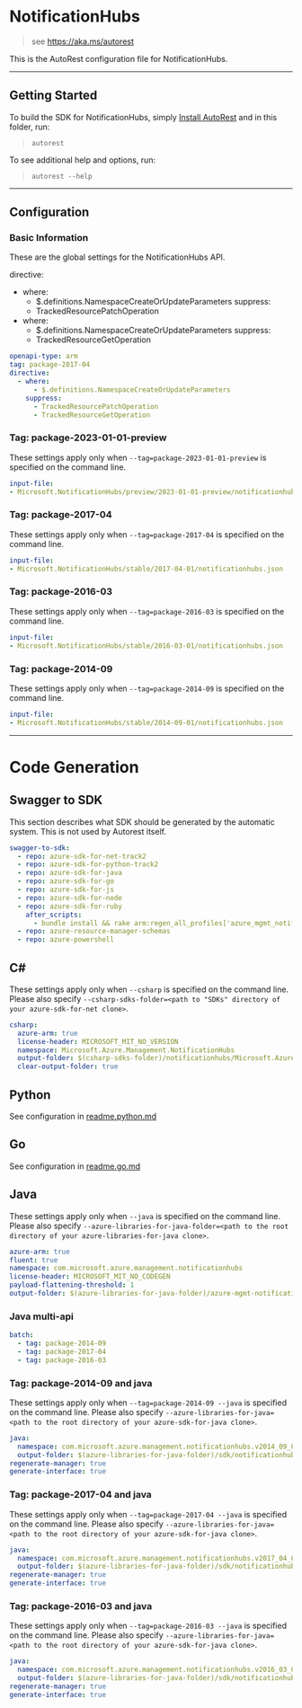 # NotificationHubs

> see https://aka.ms/autorest

This is the AutoRest configuration file for NotificationHubs.



---
## Getting Started
To build the SDK for NotificationHubs, simply [Install AutoRest](https://aka.ms/autorest/install) and in this folder, run:

> `autorest`

To see additional help and options, run:

> `autorest --help`
---

## Configuration



### Basic Information
These are the global settings for the NotificationHubs API.

directive:
  - where:
      - $.definitions.NamespaceCreateOrUpdateParameters
    suppress:
      - TrackedResourcePatchOperation
  - where:
      - $.definitions.NamespaceCreateOrUpdateParameters
    suppress:
      - TrackedResourceGetOperation

``` yaml
openapi-type: arm
tag: package-2017-04
directive:
  - where:
      - $.definitions.NamespaceCreateOrUpdateParameters
    suppress:
      - TrackedResourcePatchOperation
      - TrackedResourceGetOperation
```

### Tag: package-2023-01-01-preview

These settings apply only when `--tag=package-2023-01-01-preview` is specified on the command line.

``` yaml $(tag) == 'package-2023-01-01-preview'
input-file:
- Microsoft.NotificationHubs/preview/2023-01-01-preview/notificationhubs.json
```

### Tag: package-2017-04

These settings apply only when `--tag=package-2017-04` is specified on the command line.

``` yaml $(tag) == 'package-2017-04'
input-file:
- Microsoft.NotificationHubs/stable/2017-04-01/notificationhubs.json
```

### Tag: package-2016-03

These settings apply only when `--tag=package-2016-03` is specified on the command line.

``` yaml $(tag) == 'package-2016-03'
input-file:
- Microsoft.NotificationHubs/stable/2016-03-01/notificationhubs.json
```

### Tag: package-2014-09

These settings apply only when `--tag=package-2014-09` is specified on the command line.

``` yaml $(tag) == 'package-2014-09'
input-file:
- Microsoft.NotificationHubs/stable/2014-09-01/notificationhubs.json
```


---
# Code Generation


## Swagger to SDK

This section describes what SDK should be generated by the automatic system.
This is not used by Autorest itself.

``` yaml $(swagger-to-sdk)
swagger-to-sdk:
  - repo: azure-sdk-for-net-track2
  - repo: azure-sdk-for-python-track2
  - repo: azure-sdk-for-java
  - repo: azure-sdk-for-go
  - repo: azure-sdk-for-js
  - repo: azure-sdk-for-node
  - repo: azure-sdk-for-ruby
    after_scripts:
      - bundle install && rake arm:regen_all_profiles['azure_mgmt_notification_hubs']
  - repo: azure-resource-manager-schemas
  - repo: azure-powershell
```


## C#

These settings apply only when `--csharp` is specified on the command line.
Please also specify `--csharp-sdks-folder=<path to "SDKs" directory of your azure-sdk-for-net clone>`.

``` yaml $(csharp)
csharp:
  azure-arm: true
  license-header: MICROSOFT_MIT_NO_VERSION
  namespace: Microsoft.Azure.Management.NotificationHubs
  output-folder: $(csharp-sdks-folder)/notificationhubs/Microsoft.Azure.Management.NotificationHubs/src/Generated
  clear-output-folder: true
```


## Python

See configuration in [readme.python.md](./readme.python.md)

## Go

See configuration in [readme.go.md](./readme.go.md)

## Java

These settings apply only when `--java` is specified on the command line.
Please also specify `--azure-libraries-for-java-folder=<path to the root directory of your azure-libraries-for-java clone>`.

``` yaml $(java)
azure-arm: true
fluent: true
namespace: com.microsoft.azure.management.notificationhubs
license-header: MICROSOFT_MIT_NO_CODEGEN
payload-flattening-threshold: 1
output-folder: $(azure-libraries-for-java-folder)/azure-mgmt-notificationhubs
```

### Java multi-api

``` yaml $(java) && $(multiapi)
batch:
  - tag: package-2014-09
  - tag: package-2017-04
  - tag: package-2016-03
```

### Tag: package-2014-09 and java

These settings apply only when `--tag=package-2014-09 --java` is specified on the command line.
Please also specify `--azure-libraries-for-java=<path to the root directory of your azure-sdk-for-java clone>`.

``` yaml $(tag) == 'package-2014-09' && $(java) && $(multiapi)
java:
  namespace: com.microsoft.azure.management.notificationhubs.v2014_09_01
  output-folder: $(azure-libraries-for-java-folder)/sdk/notificationhubs/mgmt-v2014_09_01
regenerate-manager: true
generate-interface: true
```

### Tag: package-2017-04 and java

These settings apply only when `--tag=package-2017-04 --java` is specified on the command line.
Please also specify `--azure-libraries-for-java=<path to the root directory of your azure-sdk-for-java clone>`.

``` yaml $(tag) == 'package-2017-04' && $(java) && $(multiapi)
java:
  namespace: com.microsoft.azure.management.notificationhubs.v2017_04_01
  output-folder: $(azure-libraries-for-java-folder)/sdk/notificationhubs/mgmt-v2017_04_01
regenerate-manager: true
generate-interface: true
```

### Tag: package-2016-03 and java

These settings apply only when `--tag=package-2016-03 --java` is specified on the command line.
Please also specify `--azure-libraries-for-java=<path to the root directory of your azure-sdk-for-java clone>`.

``` yaml $(tag) == 'package-2016-03' && $(java) && $(multiapi)
java:
  namespace: com.microsoft.azure.management.notificationhubs.v2016_03_01
  output-folder: $(azure-libraries-for-java-folder)/sdk/notificationhubs/mgmt-v2016_03_01
regenerate-manager: true
generate-interface: true
```





